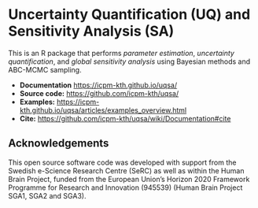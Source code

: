 # Uncertainty Quantification (UQ) and Sensitivity Analysis (SA)

This is an R package that performs *parameter estimation*,
*uncertainty quantification*, and *global sensitivity analysis* using
Bayesian methods and ABC-MCMC sampling.

* **Documentation** https://icpm-kth.github.io/uqsa/
* **Source code:** https://github.com/icpm-kth/uqsa/
* **Examples:** https://icpm-kth.github.io/uqsa/articles/examples_overview.html
* **Cite:** https://github.com/icpm-kth/uqsa/wiki/Documentation#cite

## Acknowledgements

This open source software code was developed with support from the Swedish e-Science Research Centre (SeRC) as well as within the Human Brain Project, funded from the European Union’s Horizon 2020 Framework Programme for Research and Innovation (945539) (Human Brain Project SGA1, SGA2 and SGA3).

